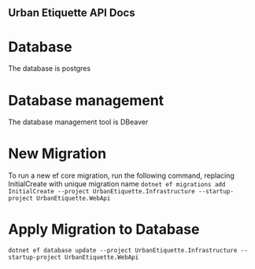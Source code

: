 ## Urban Etiquette API Docs

# Database
The database is postgres

# Database management
The database management tool is DBeaver

# New Migration
To run a new ef core migration, run the following command, replacing InitialCreate with unique migration name
`dotnet ef migrations add InitialCreate --project UrbanEtiquette.Infrastructure --startup-project UrbanEtiquette.WebApi`

# Apply Migration to Database
`dotnet ef database update --project UrbanEtiquette.Infrastructure --startup-project UrbanEtiquette.WebApi`